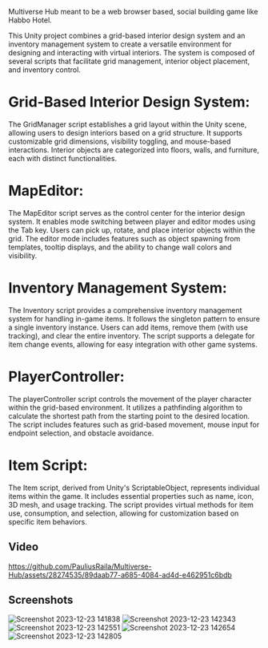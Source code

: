 Multiverse Hub meant to be a web browser based, social building game like Habbo Hotel.

This Unity project combines a grid-based interior design system and an inventory management system to create a versatile environment for designing and interacting with virtual interiors. The system is composed of several scripts that facilitate grid management, interior object placement, and inventory control.

# Grid-Based Interior Design System:
The GridManager script establishes a grid layout within the Unity scene, allowing users to design interiors based on a grid structure. It supports customizable grid dimensions, visibility toggling, and mouse-based interactions. Interior objects are categorized into floors, walls, and furniture, each with distinct functionalities.

# MapEditor:
The MapEditor script serves as the control center for the interior design system. It enables mode switching between player and editor modes using the Tab key. Users can pick up, rotate, and place interior objects within the grid. The editor mode includes features such as object spawning from templates, tooltip displays, and the ability to change wall colors and visibility.

# Inventory Management System:
The Inventory script provides a comprehensive inventory management system for handling in-game items. It follows the singleton pattern to ensure a single inventory instance. Users can add items, remove them (with use tracking), and clear the entire inventory. The script supports a delegate for item change events, allowing for easy integration with other game systems.

# PlayerController:
The playerController script controls the movement of the player character within the grid-based environment. It utilizes a pathfinding algorithm to calculate the shortest path from the starting point to the desired location. The script includes features such as grid-based movement, mouse input for endpoint selection, and obstacle avoidance.

# Item Script:
The Item script, derived from Unity's ScriptableObject, represents individual items within the game. It includes essential properties such as name, icon, 3D mesh, and usage tracking. The script provides virtual methods for item use, consumption, and selection, allowing for customization based on specific item behaviors.


## Video
https://github.com/PauliusRaila/Multiverse-Hub/assets/28274535/89daab77-a685-4084-ad4d-e462951c6bdb
## Screenshots

![Screenshot 2023-12-23 141838](https://github.com/PauliusRaila/Multiverse-Hub/assets/28274535/1bd32abc-f07c-47ae-99cf-49501c06b8cc)
![Screenshot 2023-12-23 142343](https://github.com/PauliusRaila/Multiverse-Hub/assets/28274535/5244e2dd-e6f9-4113-b4fc-bf567e37444a)
![Screenshot 2023-12-23 142551](https://github.com/PauliusRaila/Multiverse-Hub/assets/28274535/3567d16e-651e-4b3b-819a-6953355aceb6)
![Screenshot 2023-12-23 142654](https://github.com/PauliusRaila/Multiverse-Hub/assets/28274535/30e863f4-fd0d-40d3-b76e-16cff5841081)
![Screenshot 2023-12-23 142805](https://github.com/PauliusRaila/Multiverse-Hub/assets/28274535/a3106003-0915-444d-9202-fb6222a3bee9)

</details>
